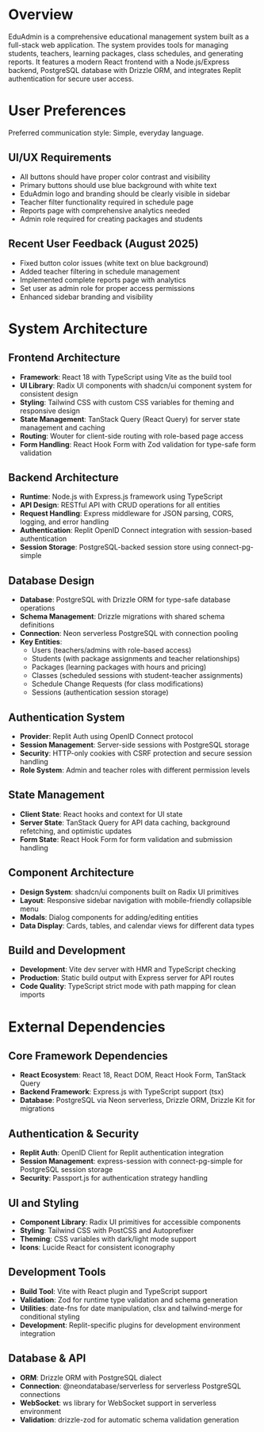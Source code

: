# Overview

EduAdmin is a comprehensive educational management system built as a full-stack web application. The system provides tools for managing students, teachers, learning packages, class schedules, and generating reports. It features a modern React frontend with a Node.js/Express backend, PostgreSQL database with Drizzle ORM, and integrates Replit authentication for secure user access.

# User Preferences

Preferred communication style: Simple, everyday language.

## UI/UX Requirements
- All buttons should have proper color contrast and visibility
- Primary buttons should use blue background with white text
- EduAdmin logo and branding should be clearly visible in sidebar
- Teacher filter functionality required in schedule page
- Reports page with comprehensive analytics needed
- Admin role required for creating packages and students

## Recent User Feedback (August 2025)
- Fixed button color issues (white text on blue background)
- Added teacher filtering in schedule management
- Implemented complete reports page with analytics
- Set user as admin role for proper access permissions
- Enhanced sidebar branding and visibility

# System Architecture

## Frontend Architecture
- **Framework**: React 18 with TypeScript using Vite as the build tool
- **UI Library**: Radix UI components with shadcn/ui component system for consistent design
- **Styling**: Tailwind CSS with custom CSS variables for theming and responsive design
- **State Management**: TanStack Query (React Query) for server state management and caching
- **Routing**: Wouter for client-side routing with role-based page access
- **Form Handling**: React Hook Form with Zod validation for type-safe form validation

## Backend Architecture
- **Runtime**: Node.js with Express.js framework using TypeScript
- **API Design**: RESTful API with CRUD operations for all entities
- **Request Handling**: Express middleware for JSON parsing, CORS, logging, and error handling
- **Authentication**: Replit OpenID Connect integration with session-based authentication
- **Session Storage**: PostgreSQL-backed session store using connect-pg-simple

## Database Design
- **Database**: PostgreSQL with Drizzle ORM for type-safe database operations
- **Schema Management**: Drizzle migrations with shared schema definitions
- **Connection**: Neon serverless PostgreSQL with connection pooling
- **Key Entities**:
  - Users (teachers/admins with role-based access)
  - Students (with package assignments and teacher relationships)
  - Packages (learning packages with hours and pricing)
  - Classes (scheduled sessions with student-teacher assignments)
  - Schedule Change Requests (for class modifications)
  - Sessions (authentication session storage)

## Authentication System
- **Provider**: Replit Auth using OpenID Connect protocol
- **Session Management**: Server-side sessions with PostgreSQL storage
- **Security**: HTTP-only cookies with CSRF protection and secure session handling
- **Role System**: Admin and teacher roles with different permission levels

## State Management
- **Client State**: React hooks and context for UI state
- **Server State**: TanStack Query for API data caching, background refetching, and optimistic updates
- **Form State**: React Hook Form for form validation and submission handling

## Component Architecture
- **Design System**: shadcn/ui components built on Radix UI primitives
- **Layout**: Responsive sidebar navigation with mobile-friendly collapsible menu
- **Modals**: Dialog components for adding/editing entities
- **Data Display**: Cards, tables, and calendar views for different data types

## Build and Development
- **Development**: Vite dev server with HMR and TypeScript checking
- **Production**: Static build output with Express server for API routes
- **Code Quality**: TypeScript strict mode with path mapping for clean imports

# External Dependencies

## Core Framework Dependencies
- **React Ecosystem**: React 18, React DOM, React Hook Form, TanStack Query
- **Backend Framework**: Express.js with TypeScript support (tsx)
- **Database**: PostgreSQL via Neon serverless, Drizzle ORM, Drizzle Kit for migrations

## Authentication & Security
- **Replit Auth**: OpenID Client for Replit authentication integration
- **Session Management**: express-session with connect-pg-simple for PostgreSQL session storage
- **Security**: Passport.js for authentication strategy handling

## UI and Styling
- **Component Library**: Radix UI primitives for accessible components
- **Styling**: Tailwind CSS with PostCSS and Autoprefixer
- **Theming**: CSS variables with dark/light mode support
- **Icons**: Lucide React for consistent iconography

## Development Tools
- **Build Tool**: Vite with React plugin and TypeScript support
- **Validation**: Zod for runtime type validation and schema generation
- **Utilities**: date-fns for date manipulation, clsx and tailwind-merge for conditional styling
- **Development**: Replit-specific plugins for development environment integration

## Database & API
- **ORM**: Drizzle ORM with PostgreSQL dialect
- **Connection**: @neondatabase/serverless for serverless PostgreSQL connections
- **WebSocket**: ws library for WebSocket support in serverless environment
- **Validation**: drizzle-zod for automatic schema validation generation